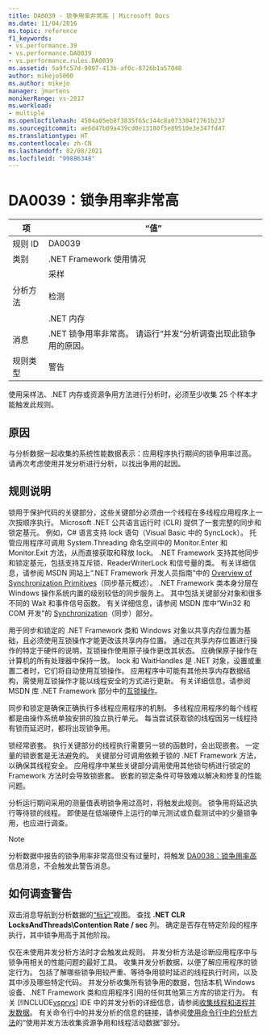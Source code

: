 ```yaml
---
title: DA0039 - 锁争用率非常高 | Microsoft Docs
ms.date: 11/04/2016
ms.topic: reference
f1_keywords:
- vs.performance.39
- vs.performance.DA0039
- vs.performance.rules.DA0039
ms.assetid: 5a9fc57d-9097-413b-af0c-8726b1a57048
author: mikejo5000
ms.author: mikejo
manager: jmartens
monikerRange: vs-2017
ms.workload:
- multiple
ms.openlocfilehash: 4504a05eb8f3835f65c144c8a073304f2761b237
ms.sourcegitcommit: ae6d47b09a439cd0e13180f5e89510e3e347fd47
ms.translationtype: HT
ms.contentlocale: zh-CN
ms.lasthandoff: 02/08/2021
ms.locfileid: "99886348"
---
```

# <a name="da0039-very-high-rate-of-lock-contentions"></a>DA0039：锁争用率非常高

|项|“值”|
|-|-|
|规则 ID|DA0039|
|类别|.NET Framework 使用情况|
|分析方法|采样<br /><br /> 检测<br /><br /> .NET 内存|
|消息|.NET 锁争用率非常高。 请运行“并发”分析调查出现此锁争用的原因。|
|规则类型|警告|

 使用采样法、.NET 内存或资源争用方法进行分析时，必须至少收集 25 个样本才能触发此规则。

## <a name="cause"></a>原因
 与分析数据一起收集的系统性能数据表示：应用程序执行期间的锁争用率过高。 请再次考虑使用并发分析进行分析，以找出争用的起因。

## <a name="rule-description"></a>规则说明
 锁用于保护代码的关键部分，这些关键部分必须由一个线程在多线程应用程序上一次按顺序执行。 Microsoft .NET 公共语言运行时 (CLR) 提供了一套完整的同步和锁定基元。 例如，C# 语言支持 lock 语句（Visual Basic 中的 SyncLock）。 托管应用程序可调用 System.Threading 命名空间中的 Monitor.Enter 和 Monitor.Exit 方法，从而直接获取和释放 lock。 .NET Framework 支持其他同步和锁定基元，包括支持互斥锁、ReaderWriterLock 和信号量的类。 有关详细信息，请参阅 MSDN 网站上“.NET Framework 开发人员指南”中的 [Overview of Synchronization Primitives](/dotnet/standard/threading/overview-of-synchronization-primitives)（同步基元概述）。 .NET Framework 类本身分层在 Windows 操作系统内置的级别较低的同步服务上。 其中包括关键部分对象和很多不同的 Wait 和事件信号函数。 有关详细信息，请参阅 MSDN 库中“Win32 和 COM 开发”的 [Synchronization](/windows/win32/sync/synchronization)（同步）部分。

 用于同步和锁定的 .NET Framework 类和 Windows 对象以共享内存位置为基础，且必须使用互锁操作才能更改该共享内存位置。 通过在共享内存位置进行操作的特定于硬件的说明，互锁操作使用原子操作更改其状态。 应确保原子操作在计算机的所有处理器中保持一致。 lock 和 WaitHandles 是 .NET 对象，设置或重置二者时，它们将自动使用互锁操作。 应用程序中可能有其他共享内存数据结构，需使用互锁操作才能以线程安全的方式进行更新。 有关详细信息，请参阅 MSDN 库 .NET Framework 部分中的[互锁操作](/dotnet/api/system.threading.interlocked)。

 同步和锁定是确保正确执行多线程应用程序的机制。 多线程应用程序的每个线程都是由操作系统单独安排的独立执行单元。 每当尝试获取锁的线程因另一线程持有锁而延迟时，都将出现锁争用。

 锁经常嵌套。 执行关键部分的线程执行需要另一锁的函数时，会出现嵌套。 一定量的锁嵌套是无法避免的。 关键部分可调用依赖于锁的 .NET Framework 方法，以确保其线程安全。 应用程序中某些关键部分调用使用其他锁句柄进行锁定的 Framework 方法时会导致锁嵌套。 嵌套的锁定条件可导致难以解决和修复的性能问题。

 分析运行期间采用的测量值表明锁争用过高时，将触发此规则。 锁争用将延迟执行等待锁的线程。 即使是在低端硬件上运行的单元测试或负载测试中的少量锁争用，也应进行调查。

> [!NOTE]
> 分析数据中报告的锁争用率非常高但没有过量时，将触发 [DA0038：锁争用率高](../profiling/da0038-high-rate-of-lock-contentions.md)信息消息，不会触发此警告消息。

## <a name="how-to-investigate-a-warning"></a>如何调查警告
 双击消息导航到分析数据的[“标记”](../profiling/marks-view.md)视图。  查找 **.NET CLR LocksAndThreads\Contention Rate / sec** 列。 确定是否存在特定阶段的程序执行，其中锁争用高于其他阶段。

 仅在未使用并发分析方法时才会触发此规则。 并发分析方法是诊断应用程序中与锁争用相关的性能问题的最好工具。 收集并发分析数据，以便了解应用程序的锁定行为。 包括了解哪些锁争用较严重、等待争用锁时延迟的线程执行时间，以及其中涉及哪些特定代码。 并发分析收集所有锁争用的数据，包括本机 Windows 设备、.NET Framework 类和应用程序引用的任何其他第三方库的锁定行为。 有关 [!INCLUDE[vsprvs](../code-quality/includes/vsprvs_md.md)] IDE 中的并发分析的详细信息，请参阅[收集线程和进程并发数据](../profiling/collecting-thread-and-process-concurrency-data.md)。 有关命令行中的并发分析的信息的链接，请参阅[使用命令行中的分析方法](../profiling/using-profiling-methods-to-collect-performance-data-from-the-command-line.md)的“使用并发方法收集资源争用和线程活动数据”部分。
